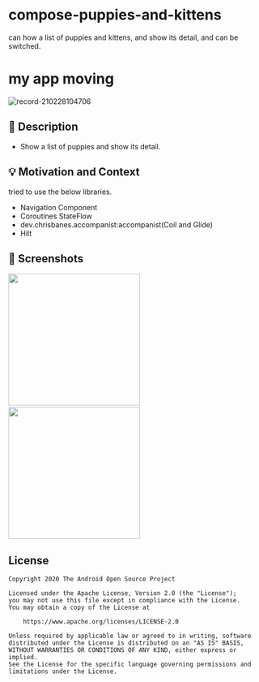 # compose-puppies-and-kittens
can how a list of puppies and kittens, and show its detail, and can be switched.

# my app moving
![record-210228104706](https://user-images.githubusercontent.com/48885423/109405294-688ad280-79b2-11eb-948c-d6eef41e7bf5.gif)

## :scroll: Description
<!--- Describe your app in one or two sentences -->

- Show a list of puppies and show its detail.

## :bulb: Motivation and Context
<!--- Optionally point readers to interesting parts of your submission. -->
<!--- What are you especially proud of? -->
tried to use the below libraries.
- Navigation Component
- Coroutines StateFlow
- dev.chrisbanes.accompanist:accompanist(Coil and Glide)
- Hilt

## :camera_flash: Screenshots
<!-- You can add more screenshots here if you like -->
<img src="https://user-images.githubusercontent.com/48885423/109405244-b6eba180-79b1-11eb-9909-3f60f27cb44c.jpeg" width="260">&emsp;<img src="https://user-images.githubusercontent.com/48885423/109405257-cbc83500-79b1-11eb-9fce-dfb9b257e1e8.jpeg" width="260">

## License
```
Copyright 2020 The Android Open Source Project

Licensed under the Apache License, Version 2.0 (the "License");
you may not use this file except in compliance with the License.
You may obtain a copy of the License at

    https://www.apache.org/licenses/LICENSE-2.0

Unless required by applicable law or agreed to in writing, software
distributed under the License is distributed on an "AS IS" BASIS,
WITHOUT WARRANTIES OR CONDITIONS OF ANY KIND, either express or implied.
See the License for the specific language governing permissions and
limitations under the License.
```
